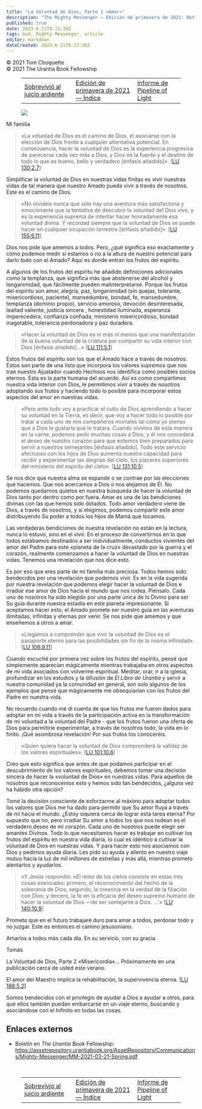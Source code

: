 ```yaml
---
title: "La Voluntad de Dios, Parte 1 «Amor»"
description: "The Mighty Messenger — Edición de primavera de 2021: Noticias y opiniones para los lectores de El Libro de Urantia"
published: true
date: 2023-6-21T8:13:38Z
tags: God, Mighty Messenger, article
editor: markdown
dateCreated: 2023-6-21T8:13:38Z
---
```


<p class="v-card v-sheet theme--light grey lighten-3 px-2">© 2021 Tom Choquette<br>© 2021 The Urantia Book Fellowship</p>
<figure class="table chapter-navigator">
  <table>
    <tbody>
      <tr>
        <td>
        <a href="/es/article/Gary_Tonge/Survived_the_Fiery_Trial">
          <span class="mdi mdi-arrow-left-drop-circle"></span><span class="pl-2">Sobrevivió al juicio ardiente</span>
        </a>
        </td>
        <td>
        <a href="/es/index/articles_mighty_messenger#edición-de-primavera-de-2021">
          <span class="mdi mdi-book-open-variant"></span><span class="pl-2">Edición de primavera de 2021 — Índice</span>
        </a>
        </td>
        <td>
        <a href="/es/article/Pipeline_of_Light_Report_2021_Spring">
          <span class="pr-2">Informe de Pipeline of Light</span><span class="mdi mdi-arrow-right-drop-circle"></span>
        </a>
        </td>
      </tr>
    </tbody>
  </table>
</figure>



<figure id="Figure_1" class="image urantiapedia">
<img src="/image/article/The_Mighty_Messenger/2021_Spring/053.jpg">
</figure>

Mi familia

> «La voluntad de Dios es el camino de Dios, el asociarse con la elección de Dios frente a cualquier alternativa potencial. En consecuencia, hacer la voluntad de Dios es la experiencia progresiva de parecerse cada vez más a Dios, y Dios es la fuente y el destino de todo lo que es bueno, bello y verdadero [énfasis añadido]». <a id="a43_350"></a>[[LU 130:2.7](/es/The_Urantia_Book/130#p2_7)]

Simplificar la voluntad de Dios en nuestras vidas finitas es vivir nuestras vidas de tal manera que nuestro Amado pueda vivir a través de nosotros. Este es el camino de Dios.

> «No olvidéis nunca que sólo hay una aventura más satisfactoria y emocionante que la tentativa de descubrir la voluntad del Dios vivo, y es la experiencia suprema de intentar hacer honradamente esa voluntad divina. Y recordad siempre que la voluntad de Dios se puede hacer en cualquier ocupación terrestre [énfasis añadido]». <a id="a47_337"></a>[[LU 155:6.11](/es/The_Urantia_Book/155#p6_11)]

Dios nos pide que amemos a todos. Pero, ¿qué significa eso exactamente y cómo podemos medir si estamos o no a la altura de nuestro potencial para darlo todo con el Amado? Aquí es donde entran los frutos del espíritu.

A algunos de los frutos del espíritu he añadido definiciones adicionales como la templanza, que significa más que abstenerse del alcohol y longanimidad, que fácilmente pueden malinterpretarse. Porque los frutos del espíritu son amor, alegría, paz, longanimidad (sin quejas, tolerante, misericordioso, paciente), mansedumbre, bondad, fe, mansedumbre, templanza (dominio propio), servicio amoroso, devoción desinteresada, lealtad valiente, justicia sincera , honestidad iluminada, esperanza imperecedera, confianza confiada, ministerio misericordioso, bondad inagotable, tolerancia perdonadora y paz duradera.

> «Hacer la voluntad de Dios es ni más ni menos que una manifestación de la buena voluntad de la criatura por compartir su vida interior con Dios [énfasis añadido]…» [[LU 111:5.1](/es/The_Urantia_Book/111#p5_1)]

Estos frutos del espíritu son los que el Amado hace a través de nosotros. Estos son parte de una lista que incorpora los valores supremos que nos trae nuestro Ajustador cuando Hechoos nos identifica como posibles socios eternos. Esta es la parte humana del acuerdo. Así es como compartimos nuestra vida interior con Dios, le permitimos vivir a través de nosotros adoptando sus frutos y haciendo todo lo posible para incorporar estos aspectos del amor en nuestras vidas.

> «Pero ante todo voy a practicar el culto de Dios aprendiendo a hacer su voluntad en la Tierra, es decir, que voy a hacer todo lo posible por tratar a cada uno de mis compañeros mortales tal como yo pienso que a Dios le gustaría que lo tratara. Cuando vivimos de esta manera en la carne, podemos pedir muchas cosas a Dios, y él nos concederá el deseo de nuestro corazón para que estemos bien preparados para servir a nuestros semejantes [énfasis añadido]. Todo este servicio afectuoso con los hijos de Dios aumenta nuestra capacidad para recibir y experimentar las alegrías del cielo, los placeres superiores del ministerio del espíritu del cielo». <a id="a57_674"></a>[[LU 131:10.5](/es/The_Urantia_Book/131#p10_5)]

Se nos dice que nuestra alma se expande o se contrae por las elecciones que hacemos. Que nos acercamos a Dios o nos alejamos de Él. No podemos quedarnos quietos en nuestra búsqueda de hacer la voluntad de Dios tanto por dentro como por fuera. Amar es una de las bendiciones divinas con las que hemos sido dotados. Todo amor verdadero viene de Dios, a través de nosotros, y si elegimos, podemos compartir este amor distribuyendo Su poder a todos los hijos de Mamá que tocamos.

Las verdaderas bendiciones de nuestra revelación no están en la lectura, nunca lo estuvo, sino en el vivir. En el proceso de convertirnos en lo que todos estábamos destinados a ser individualmente, conductos vivientes del amor del Padre para este «planeta de la cruz» devastado por la guerra y el corazón, realmente comenzamos a hacer la voluntad de Dios en nuestras vidas. Tenemos una revelación que nos dice esto.

Es por eso que eres parte de mi familia más preciosa. Todos hemos sido bendecidos por una revelación que podemos vivir. Es en la vida sugerida por nuestra revelación que podemos elegir hacer la voluntad de Dios e irradiar ese amor de Dios hacia el mundo que nos rodea. Piénsalo. Cada uno de nosotros ha sido elegido por una parte única de lo Divino para ser Su guía durante nuestra estadía en este planeta impresionante. Si aceptamos hacer esto, el Amado promete ser nuestro guía en las aventuras ilimitadas, infinitas y eternas por venir. Se nos pide que amemos y que enseñemos a otros a amar.

> «Llegamos a comprender que vivir la voluntad de Dios es el pasaporte eterno para las posibilidades sin fin de la misma infinidad». <a id="a65_132"></a>[[LU 106:9.11](/es/The_Urantia_Book/106#p9_11)]

Cuando escuché por primera vez sobre los frutos del espíritu, pensé que simplemente aparecían mágicamente mientras trabajaba en otros aspectos de mi vida asociados con volverme espiritual. Meditar, orar, ir a la iglesia, profundizar en los estudios y la difusión de _El Libro de Urantia_ y servir a nuestra comunidad ya la comunidad en general, son solo algunos de los ejemplos que pensé que mágicamente me obsequiarían con los frutos del Padre en nuestra vida.

No recuerdo cuando me di cuenta de que los frutos me fueron dados para adoptar en mi vida a través de la participación activa en la transformación de mi voluntad a la voluntad del Padre - que los frutos fueron una oferta de Dios para permitirle experimentar, a través de nosotros todo, la vida en lo finito. ¡Qué asombrosa revelación! Por sus frutos los conoceréis.

> «Quien quiera hacer la voluntad de Dios comprenderá la validez de los valores espirituales». <a id="a71_95"></a>[[LU 101:10.6](/es/The_Urantia_Book/101#p10_6)]

Creo que esto significa que antes de que podamos participar en el descubrimiento de los valores espirituales, debemos tomar una decisión sincera de hacer la «voluntad de Dios» en nuestras vidas. Para aquellos de nosotros que reconocemos esto y hemos sido tan bendecidos, ¿alguna vez ha habido otra opción?

Tomé la decisión consciente de esforzarme al máximo para adoptar todos los valores que Dios me ha dado para permitir que Su amor fluya a través de mí hacia el mundo. ¿Estoy siquiera cerca de lograr esta tarea eterna? Por supuesto que no, pero irradiar Su amor a todos los que nos rodean es el verdadero deseo de mi corazón. Cada uno de nosotros puede elegir ser amantes Divinos. Todo lo que necesitamos hacer es trabajar en cultivar los frutos del espíritu en nuestra vida diaria, lo cual es idéntico a cultivar la voluntad de Dios en nuestras vidas. Y para hacer esto nos asociamos con Dios y pedimos ayuda diaria. Les pido su ayuda y aliento en nuestro viaje mutuo hacia la luz de mil millones de estrellas y más allá, mientras prometo alentarlos y ayudarlos.

> «Y Jesús respondió: «El reino de los cielos consiste en estas tres cosas esenciales: primero, el reconocimiento del hecho de la soberanía de Dios; segundo, la creencia en la verdad de la filiación con Dios; y tercero, la fe en la eficacia del deseo supremo humano de hacer la voluntad de Dios —de ser semejante a Dios. ...'» <a id="a77_339"></a>[[LU 140:10.9](/es/The_Urantia_Book/140#p10_9)]

Prometo que en el futuro trabajaré duro para amar a todos, perdonar todo y no juzgar. Este es entonces el camino jesusoniano.

Amarlos a todos más cada día.
En su servicio,
con su gracia

Tomás

La Voluntad de Dios, Parte 2 «Misericordia»... Próximamente en una publicación cerca de usted este verano.

El amor del Maestro implica la rehabilitación, la supervivencia eterna. <a id="a89_67"></a>[[LU 188:5.2](/es/The_Urantia_Book/188#p5_2)]

Somos bendecidos con el privilegio de ayudar a Dios a ayudar a otros, para que ellos también puedan embarcarse en un viaje eterno, buscando y asociándose con el Infinito en todas las cosas.

## Enlaces externos

* Boletín en _The Urantia Book_ Fellowship: https://assetrepository.urantiabook.org/AssetRepository/Communications/Mighty-Messenger/MM-2021-03-21-Spring.pdf

<br>




<figure class="table chapter-navigator">
  <table>
    <tbody>
      <tr>
        <td>
        <a href="/es/article/Gary_Tonge/Survived_the_Fiery_Trial">
          <span class="mdi mdi-arrow-left-drop-circle"></span><span class="pl-2">Sobrevivió al juicio ardiente</span>
        </a>
        </td>
        <td>
        <a href="/es/index/articles_mighty_messenger#edición-de-primavera-de-2021">
          <span class="mdi mdi-book-open-variant"></span><span class="pl-2">Edición de primavera de 2021 — Índice</span>
        </a>
        </td>
        <td>
        <a href="/es/article/Pipeline_of_Light_Report_2021_Spring">
          <span class="pr-2">Informe de Pipeline of Light</span><span class="mdi mdi-arrow-right-drop-circle"></span>
        </a>
        </td>
      </tr>
    </tbody>
  </table>
</figure>
